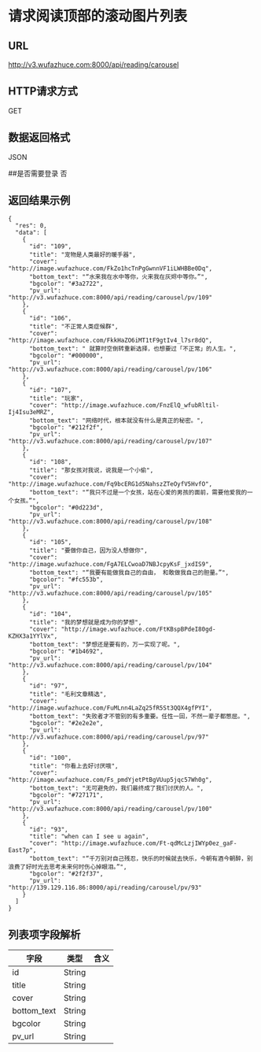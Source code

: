 # 请求阅读顶部的滚动图片列表

## URL
http://v3.wufazhuce.com:8000/api/reading/carousel

## HTTP请求方式
GET

## 数据返回格式
JSON

##是否需要登录
否

## 返回结果示例
```
{
  "res": 0,
  "data": [
    {
      "id": "109",
      "title": "宠物是人类最好的暖手器",
      "cover": "http://image.wufazhuce.com/FkZo1hcTnPgGwnnVF1iLWHBBe0Dq",
      "bottom_text": "“水来我在水中等你，火来我在灰烬中等你。”",
      "bgcolor": "#3a2722",
      "pv_url": "http://v3.wufazhuce.com:8000/api/reading/carousel/pv/109"
    },
    {
      "id": "106",
      "title": "不正常人类症候群",
      "cover": "http://image.wufazhuce.com/FkkHaZO6iMT1tF9gtIv4_l7sr8dQ",
      "bottom_text": " 就算时空倒转重新选择，也想要过「不正常」的人生。",
      "bgcolor": "#000000",
      "pv_url": "http://v3.wufazhuce.com:8000/api/reading/carousel/pv/106"
    },
    {
      "id": "107",
      "title": "玩家",
      "cover": "http://image.wufazhuce.com/FnzElQ_wfubRltil-Ij4Isu3eMRZ",
      "bottom_text": "网络时代，根本就没有什么是真正的秘密。",
      "bgcolor": "#212f2f",
      "pv_url": "http://v3.wufazhuce.com:8000/api/reading/carousel/pv/107"
    },
    {
      "id": "108",
      "title": "那女孩对我说，说我是一个小偷",
      "cover": "http://image.wufazhuce.com/Fq9bcERG1d5NahszZTeOyfV5HvfO",
      "bottom_text": "“我只不过是一个女孩，站在心爱的男孩的面前，需要他爱我的一个女孩。”",
      "bgcolor": "#0d223d",
      "pv_url": "http://v3.wufazhuce.com:8000/api/reading/carousel/pv/108"
    },
    {
      "id": "105",
      "title": "要做你自己，因为没人想做你",
      "cover": "http://image.wufazhuce.com/FgA7ELCwoaD7NBJcpyKsF_jxdIS9",
      "bottom_text": "“我要有能做我自己的自由， 和敢做我自己的胆量。”",
      "bgcolor": "#fc553b",
      "pv_url": "http://v3.wufazhuce.com:8000/api/reading/carousel/pv/105"
    },
    {
      "id": "104",
      "title": "我的梦想就是成为你的梦想",
      "cover": "http://image.wufazhuce.com/FtKBspBPdeI80gd-KZHX3a1YYlVx",
      "bottom_text": "梦想还是要有的，万一实现了呢。",
      "bgcolor": "#1b4692",
      "pv_url": "http://v3.wufazhuce.com:8000/api/reading/carousel/pv/104"
    },
    {
      "id": "97",
      "title": "毛利文章精选",
      "cover": "http://image.wufazhuce.com/FuMLnn4LaZq25fR5St3QQX4gfPYI",
      "bottom_text": "失败者才不管别的有多重要。任性一回，不然一辈子都憋屈。",
      "bgcolor": "#2e2e2e",
      "pv_url": "http://v3.wufazhuce.com:8000/api/reading/carousel/pv/97"
    },
    {
      "id": "100",
      "title": "你看上去好讨厌哦",
      "cover": "http://image.wufazhuce.com/Fs_pmdYjetPtBgVUup5jqc57Wh0g",
      "bottom_text": "无可避免的，我们最终成了我们讨厌的人。",
      "bgcolor": "#727171",
      "pv_url": "http://v3.wufazhuce.com:8000/api/reading/carousel/pv/100"
    },
    {
      "id": "93",
      "title": "when can I see u again",
      "cover": "http://image.wufazhuce.com/Ft-qdMcLzjIWYp0ez_gaF-East7p",
      "bottom_text": "“千万别对自己残忍，快乐的时候就去快乐，今朝有酒今朝醉，别浪费了好时光去思考未来何时伤心掉眼泪。”",
      "bgcolor": "#2f2f37",
      "pv_url": "http://139.129.116.86:8000/api/reading/carousel/pv/93"
    }
  ]
}
```

## 列表项字段解析
|       字段        |       类型        |       含义        |
|-------------------|:-----------------:|:-----------------:|
|       id	        |       String	    |                   |
|       title	    |       String	    |                   |
|       cover	    |       String      |                   |
|       bottom_text	|       String	    |                   |
|       bgcolor	    |       String	    |                   |
|       pv_url	    |       String      |                   |